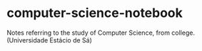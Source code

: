 # computer-science-notebook
Notes referring to the study of Computer Science, from college. (Universidade Estácio de Sá)
